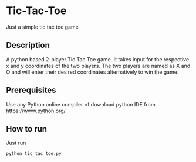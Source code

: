 # Tic-Tac-Toe
Just a simple tic tac toe game 
## Description

A python based 2-player Tic Tac Toe game.
It takes input for the respective x and y coordinates of the two players.
The two players are named as X and O
and will enter their desired coordinates alternatively to win the game.


## Prerequisites

Use any Python online compiler of download python IDE from https://www.python.org/

## How to run

Just run

```sh
python tic_tac_toe.py
```

<!-- ## Screenshots/Demo -->


